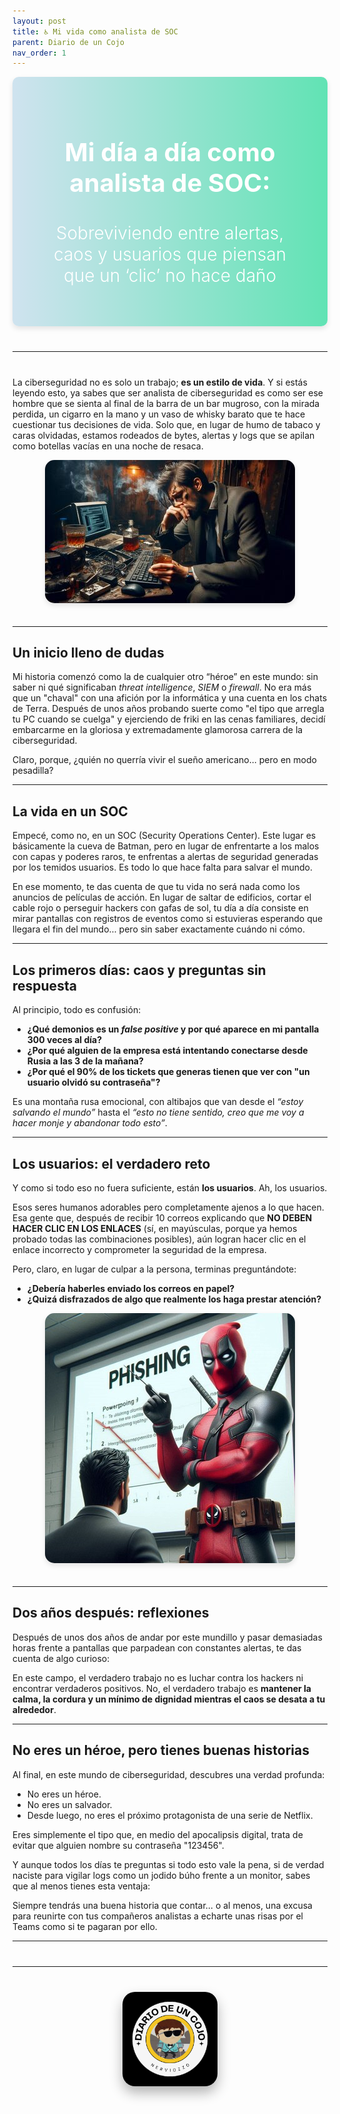 ```yaml
---
layout: post
title: ♿ Mi vida como analista de SOC
parent: Diario de un Cojo
nav_order: 1
---
```


<div style="background: linear-gradient(to right,rgb(207, 227, 239),rgb(97, 227, 180)); padding: 40px; border-radius: 10px; text-align: center; color: white; box-shadow: 0 4px 8px rgba(0, 0, 0, 0.1); margin-bottom: 30px;">
    <h1 style="font-size: 2.5rem; font-weight: bold; margin-bottom: 10px;">Mi día a día como analista de SOC:</h1>
    <h2 style="font-size: 1.75rem; font-weight: 300;">Sobreviviendo entre alertas, caos y usuarios que piensan que un ‘clic’ no hace daño</h2>
</div>

<hr style="border: none; border-top: 1px solidrgb(242, 255, 3); margin: 40px 0; width: 100%;">

La ciberseguridad no es solo un trabajo; **es un estilo de vida**. Y si estás leyendo esto, ya sabes que ser analista de ciberseguridad es como ser ese hombre que se sienta al final de la barra de un bar mugroso, con la mirada perdida, un cigarro en la mano y un vaso de whisky barato que te hace cuestionar tus decisiones de vida. Solo que, en lugar de humo de tabaco y caras olvidadas, estamos rodeados de bytes, alertas y logs que se apilan como botellas vacías en una noche de resaca.

<div style="text-align: center;">
    <img src="/assets/images/Mi vida como analista de SOC/fumando.jpeg" alt="depre" style="border-radius: 15px; max-width: 80%; box-shadow: 0 4px 8px rgba(0, 0, 0, 0.1); margin-bottom: 20px;">
</div>

---

## Un inicio lleno de dudas

Mi historia comenzó como la de cualquier otro “héroe” en este mundo: sin saber ni qué significaban *threat intelligence*, *SIEM* o *firewall*. No era más que un "chaval" con una afición por la informática y una cuenta en los chats de Terra. Después de unos años probando suerte como "el tipo que arregla tu PC cuando se cuelga" y ejerciendo de friki en las cenas familiares, decidí embarcarme en la gloriosa y extremadamente glamorosa carrera de la ciberseguridad. 

Claro, porque, ¿quién no querría vivir el sueño americano... pero en modo pesadilla?

---

## La vida en un SOC

Empecé, como no, en un SOC (Security Operations Center). Este lugar es básicamente la cueva de Batman, pero en lugar de enfrentarte a los malos con capas y poderes raros, te enfrentas a alertas de seguridad generadas por los temidos usuarios. Es todo lo que hace falta para salvar el mundo.

En ese momento, te das cuenta de que tu vida no será nada como los anuncios de películas de acción. En lugar de saltar de edificios, cortar el cable rojo o perseguir hackers con gafas de sol, tu día a día consiste en mirar pantallas con registros de eventos como si estuvieras esperando que llegara el fin del mundo… pero sin saber exactamente cuándo ni cómo.

---

## Los primeros días: caos y preguntas sin respuesta

Al principio, todo es confusión: 

- **¿Qué demonios es un *false positive* y por qué aparece en mi pantalla 300 veces al día?**  
- **¿Por qué alguien de la empresa está intentando conectarse desde Rusia a las 3 de la mañana?**  
- **¿Por qué el 90% de los tickets que generas tienen que ver con "un usuario olvidó su contraseña"?**

Es una montaña rusa emocional, con altibajos que van desde el *“estoy salvando el mundo”* hasta el *“esto no tiene sentido, creo que me voy a hacer monje y abandonar todo esto”*.

---

## Los usuarios: el verdadero reto

Y como si todo eso no fuera suficiente, están **los usuarios**. Ah, los usuarios. 

Esos seres humanos adorables pero completamente ajenos a lo que hacen. Esa gente que, después de recibir 10 correos explicando que **NO DEBEN HACER CLIC EN LOS ENLACES** (sí, en mayúsculas, porque ya hemos probado todas las combinaciones posibles), aún logran hacer clic en el enlace incorrecto y comprometer la seguridad de la empresa. 

Pero, claro, en lugar de culpar a la persona, terminas preguntándote:  

- **¿Debería haberles enviado los correos en papel?**  
- **¿Quizá disfrazados de algo que realmente los haga prestar atención?**

<div style="text-align: center;">
    <img src="/assets/images/Mi vida como analista de SOC/deadpool.jpeg" alt="Mi Imagen" style="border-radius: 15px; max-width: 80%; box-shadow: 0 4px 8px rgba(0, 0, 0, 0.1); margin-bottom: 20px;">
</div>

---

## Dos años después: reflexiones

Después de unos dos años de andar por este mundillo y pasar demasiadas horas frente a pantallas que parpadean con constantes alertas, te das cuenta de algo curioso: 

En este campo, el verdadero trabajo no es luchar contra los hackers ni encontrar verdaderos positivos. No, el verdadero trabajo es **mantener la calma, la cordura y un mínimo de dignidad mientras el caos se desata a tu alrededor**.

---

## No eres un héroe, pero tienes buenas historias

Al final, en este mundo de ciberseguridad, descubres una verdad profunda: 

- No eres un héroe.  
- No eres un salvador.  
- Desde luego, no eres el próximo protagonista de una serie de Netflix.  

Eres simplemente el tipo que, en medio del apocalipsis digital, trata de evitar que alguien nombre su contraseña "123456". 

Y aunque todos los días te preguntas si todo esto vale la pena, si de verdad naciste para vigilar logs como un jodido búho frente a un monitor, sabes que al menos tienes esta ventaja: 

Siempre tendrás una buena historia que contar… o al menos, una excusa para reunirte con tus compañeros analistas a echarte unas risas por el Teams como si te pagaran por ello.

---
<hr style="border: none; border-top: 1px solidrgb(241, 237, 7); margin: 40px 0; width: 100%;">

<div style="text-align: center; margin: 40px 0;">
  <img src="/assets/images/cojo.png" alt="Firma" style="max-width: 30%; height: auto; border-radius: 20px; box-shadow: 0 10px 20px rgba(0, 0, 0, 0.3);">
</div>